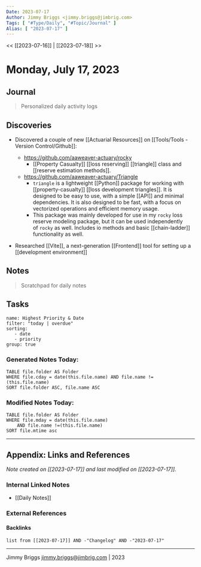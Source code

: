 ```yaml
---
Date: 2023-07-17
Author: Jimmy Briggs <jimmy.briggs@jimbrig.com>
Tags: [ "#Type/Daily", "#Topic/Journal" ]
Alias: [ "2023-07-17" ]
---
```


<< [[2023-07-16]] | [[2023-07-18]] >>

# Monday, July 17, 2023

## Journal

> Personalized daily activity logs






## Discoveries

- Discovered a couple of new [[Actuarial Resources]] on [[Tools/Tools - Version Control/Github]]:
	- https://github.com/aaweaver-actuary/rocky
		-  [[Property Casualty]] [[loss reserving]] [[triangle]] class and [[reserve estimation methods]].
	- https://github.com/aaweaver-actuary/Triangle
		- `triangle` is a lightweight [[Python]] package for working with [[property-casualty]] [[loss development triangles]]. It is designed to be easy to use, with a simple [[API]] and minimal dependencies. It is also designed to be fast, with a focus on vectorized operations and efficient memory usage.
		- This package was mainly developed for use in my `rocky` loss reserve modeling package, but it can be used independently of `rocky` as well. Includes io methods and basic [[chain-ladder]] functionality as well.


- Researched [[Vite]], a next-generation [[Frontend]] tool for setting up a [[development environment]]

## Notes

> Scratchpad for daily notes

## Tasks

```todoist
name: Highest Priority & Date
filter: "today | overdue"
sorting: 
   - date
   - priority
group: true
```


### Generated Notes Today:

```dataview
TABLE file.folder AS Folder 
WHERE file.cday = date(this.file.name) AND file.name !=(this.file.name) 
SORT file.folder ASC, file.name ASC
```

### Modified Notes Today:

```dataview
TABLE file.folder AS Folder
WHERE file.mday = date(this.file.name) 
	AND file.name !=(this.file.name)
SORT file.mtime asc
```

***

## Appendix: Links and References

*Note created on [[2023-07-17]] and last modified on [[2023-07-17]].*

### Internal Linked Notes

- [[Daily Notes]]

### External References

#### Backlinks

```dataview
list from [[2023-07-17]] AND -"Changelog" AND -"2023-07-17"
```


***

Jimmy Briggs <jimmy.briggs@jimbrig.com> | 2023